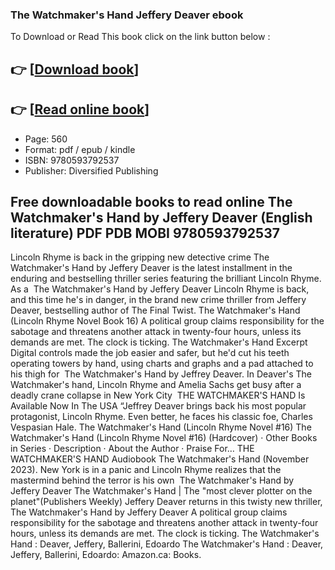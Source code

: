 ### The Watchmaker's Hand Jeffery Deaver ebook

To Download or Read This book click on the link button below :

## 👉  [**[Download book](http://ebooksharez.info/download.php?group=book&from=github.com&id=693609&lnk=1081 "Download book")**]

## 👉  [**[Read online book](http://ebooksharez.info/download.php?group=book&from=github.com&id=693609&lnk=1081 "Read online book")**]


* Page: 560
* Format: pdf / epub / kindle
* ISBN: 9780593792537
* Publisher: Diversified Publishing



## Free downloadable books to read online The Watchmaker's Hand by Jeffery Deaver (English literature) PDF PDB MOBI 9780593792537



 Lincoln Rhyme is back in the gripping new detective crime The Watchmaker&#039;s Hand by Jeffery Deaver is the latest installment in the enduring and bestselling thriller series featuring the brilliant Lincoln Rhyme. As a 
 The Watchmaker&#039;s Hand by Jeffery Deaver Lincoln Rhyme is back, and this time he&#039;s in danger, in the brand new crime thriller from Jeffery Deaver, bestselling author of The Final Twist.
 The Watchmaker&#039;s Hand (Lincoln Rhyme Novel Book 16) A political group claims responsibility for the sabotage and threatens another attack in twenty-four hours, unless its demands are met. The clock is ticking.
 The Watchmaker&#039;s Hand Excerpt Digital controls made the job easier and safer, but he&#039;d cut his teeth operating towers by hand, using charts and graphs and a pad attached to his thigh for 
 The Watchmaker&#039;s Hand by Jeffrey Deaver. In Deaver&#039;s The Watchmaker&#039;s hand, Lincoln Rhyme and Amelia Sachs get busy after a deadly crane collapse in New York City 
 THE WATCHMAKER&#039;S HAND Is Available Now In The USA “Jeffrey Deaver brings back his most popular protagonist, Lincoln Rhyme. Even better, he faces his classic foe, Charles Vespasian Hale.
 The Watchmaker&#039;s Hand (Lincoln Rhyme Novel #16) The Watchmaker&#039;s Hand (Lincoln Rhyme Novel #16) (Hardcover) · Other Books in Series · Description · About the Author · Praise For…
 THE WATCHMAKER&#039;S HAND Audiobook The Watchmaker&#039;s Hand (November 2023). New York is in a panic and Lincoln Rhyme realizes that the mastermind behind the terror is his own 
 The Watchmaker&#039;s Hand by Jeffery Deaver The Watchmaker&#039;s Hand | The &quot;most clever plotter on the planet&quot;(Publishers Weekly) Jeffery Deaver returns in this twisty new thriller, 
 The Watchmaker&#039;s Hand by Jeffery Deaver A political group claims responsibility for the sabotage and threatens another attack in twenty-four hours, unless its demands are met. The clock is ticking.
 The Watchmaker&#039;s Hand : Deaver, Jeffery, Ballerini, Edoardo The Watchmaker&#039;s Hand : Deaver, Jeffery, Ballerini, Edoardo: Amazon.ca: Books.





